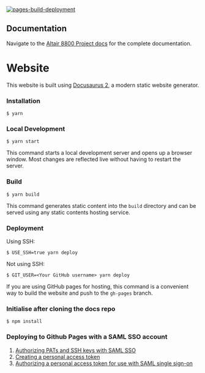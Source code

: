 [![pages-build-deployment](https://github.com/gloveboxes/altair_8800_posix_docs/actions/workflows/pages/pages-build-deployment/badge.svg)](https://github.com/gloveboxes/altair_8800_posix_docs/actions/workflows/pages/pages-build-deployment)

## Documentation

Navigate to the [Altair 8800 Project docs](https://gloveboxes.github.io/altair_8800_docs/) for the complete documentation.


# Website

This website is built using [Docusaurus 2](https://docusaurus.io/), a modern static website generator.

### Installation

```
$ yarn
```

### Local Development

```
$ yarn start
```

This command starts a local development server and opens up a browser window. Most changes are reflected live without having to restart the server.

### Build

```
$ yarn build
```

This command generates static content into the `build` directory and can be served using any static contents hosting service.

### Deployment

Using SSH:

```
$ USE_SSH=true yarn deploy
```

Not using SSH:

```
$ GIT_USER=<Your GitHub username> yarn deploy
```

If you are using GitHub pages for hosting, this command is a convenient way to build the website and push to the `gh-pages` branch.

### Initialise after cloning the docs repo

```
$ npm install 
```

### Deploying to Github Pages with a SAML SSO account

1. [Authorizing PATs and SSH keys with SAML SSO](https://docs.github.com/en/enterprise-cloud@latest/authentication/authenticating-with-saml-single-sign-on/about-authentication-with-saml-single-sign-on#authorizing-pats-and-ssh-keys-with-saml-sso)
1. [Creating a personal access token](https://docs.github.com/en/enterprise-cloud@latest/authentication/keeping-your-account-and-data-secure/creating-a-personal-access-token)
1. [Authorizing a personal access token for use with SAML single sign-on](https://docs.github.com/en/enterprise-cloud@latest/authentication/authenticating-with-saml-single-sign-on/authorizing-a-personal-access-token-for-use-with-saml-single-sign-on)
